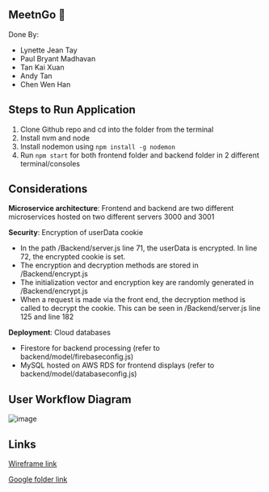 ## MeetnGo 🐝
Done By:
  * Lynette Jean Tay
  * Paul Bryant Madhavan
  * Tan Kai Xuan
  * Andy Tan
  * Chen Wen Han

## Steps to Run Application
1. Clone Github repo and cd into the folder from the terminal
2. Install nvm and node
3. Install nodemon using `npm install -g nodemon`
4. Run `npm start` for both frontend folder and backend folder in 2 different terminal/consoles

## Considerations
**Microservice architecture**: Frontend and backend are two different microservices hosted on two different servers 3000 and 3001

**Security**: Encryption of userData cookie
  * In the path /Backend/server.js line 71, the userData is encrypted. In line 72, the encrypted cookie is set.
  * The encryption and decryption methods are stored in /Backend/encrypt.js
  * The initialization vector and encryption key are randomly generated in /Backend/encrypt.js
  * When a request is made via the front end, the decryption method is called to decrypt the cookie. This can be seen in /Backend/server.js line 125 and line 182

**Deployment**: Cloud databases
  * Firestore for backend processing (refer to backend/model/firebaseconfig.js)
  * MySQL hosted on AWS RDS for frontend displays (refer to backend/model/databaseconfig.js)

## User Workflow Diagram
![image](https://github.com/smu-hack-dsc/Team-09-Project/assets/72553981/f94c1e07-8eb4-48d5-aa52-e47170c562e5)

## Links
[Wireframe link](https://www.figma.com/file/zuoyCpjDnOFwrtxNaL64uQ/MeetnGo?type=design&node-id=4-6&mode=design&t=WjtzAKiS5iyajR77-0)

[Google folder link](https://drive.google.com/drive/folders/1d6CA3nD4tObctO-d_Uqgg_Prw7Q5aQmf?usp=drive_link)
